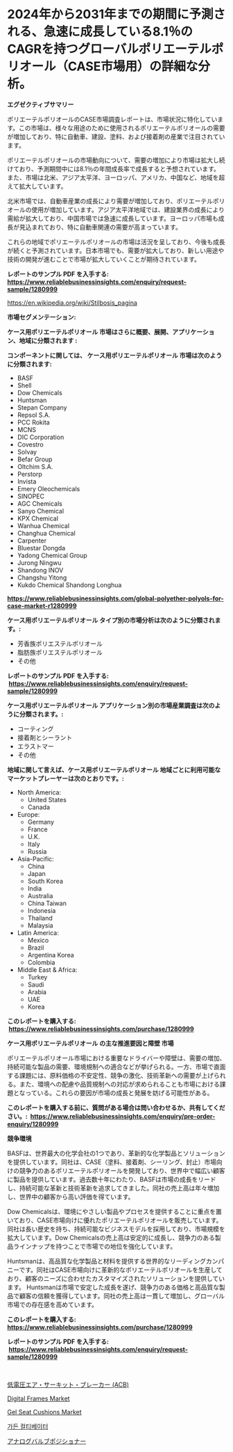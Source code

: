 <p><h1>2024年から2031年までの期間に予測される、急速に成長している8.1％のCAGRを持つグローバルポリエーテルポリオール（CASE市場用）の詳細な分析。</h1></p><p><strong>エグゼクティブサマリー</strong></p>
<p><p>ポリエーテルポリオールのCASE市場調査レポートは、市場状況に特化しています。この市場は、様々な用途のために使用されるポリエーテルポリオールの需要が増加しており、特に自動車、建設、塗料、および接着剤の産業で注目されています。</p><p>ポリエーテルポリオールの市場動向について、需要の増加により市場は拡大し続けており、予測期間中には8.1％の年間成長率で成長すると予想されています。また、市場は北米、アジア太平洋、ヨーロッパ、アメリカ、中国など、地域を超えて拡大しています。</p><p>北米市場では、自動車産業の成長により需要が増加しており、ポリエーテルポリオールの使用が増加しています。アジア太平洋地域では、建設業界の成長により需給が拡大しており、中国市場では急速に成長しています。ヨーロッパ市場も成長が見込まれており、特に自動車関連の需要が高まっています。</p><p>これらの地域でポリエーテルポリオールの市場は活況を呈しており、今後も成長が続くと予測されています。日本市場でも、需要が拡大しており、新しい用途や技術の開発が進むことで市場が拡大していくことが期待されています。</p></p>
<p><strong>レポートのサンプル PDF を入手する: <a href="https://www.reliablebusinessinsights.com/enquiry/request-sample/1280999">https://www.reliablebusinessinsights.com/enquiry/request-sample/1280999</a></strong></p>
<p><a href="https://en.wikipedia.org/wiki/Stilbosis_pagina">https://en.wikipedia.org/wiki/Stilbosis_pagina</a></p>
<p><strong>市場セグメンテーション:</strong></p>
<p><strong> ケース用ポリエーテルポリオール 市場はさらに概要、展開、アプリケーション、地域に分類されます :</strong></p>
<p><strong>コンポーネントに関しては、 ケース用ポリエーテルポリオール 市場は次のように分類されます: &nbsp;</strong></p>
<p><ul><li>BASF</li><li>Shell</li><li>Dow Chemicals</li><li>Huntsman</li><li>Stepan Company</li><li>Repsol S.A.</li><li>PCC Rokita</li><li>MCNS</li><li>DIC Corporation</li><li>Covestro</li><li>Solvay</li><li>Befar Group</li><li>Oltchim S.A.</li><li>Perstorp</li><li>Invista</li><li>Emery Oleochemicals</li><li>SINOPEC</li><li>AGC Chemicals</li><li>Sanyo Chemical</li><li>KPX Chemical</li><li>Wanhua Chemical</li><li>Changhua Chemical</li><li>Carpenter</li><li>Bluestar Dongda</li><li>Yadong Chemical Group</li><li>Jurong Ningwu</li><li>Shandong INOV</li><li>Changshu Yitong</li><li>Kukdo Chemical
    Shandong Longhua</li></ul></p>
<p><strong><a href="https://www.reliablebusinessinsights.com/global-polyether-polyols-for-case-market-r1280999">https://www.reliablebusinessinsights.com/global-polyether-polyols-for-case-market-r1280999</a></strong></p>
<p><strong> ケース用ポリエーテルポリオール タイプ別の市場分析は次のように分類されます。:</strong></p>
<p><ul><li>芳香族ポリエステルポリオール</li><li>脂肪族ポリエステルポリオール</li><li>その他</li></ul></p>
<p><strong>レポートのサンプル PDF を入手する: &nbsp;<a href="https://www.reliablebusinessinsights.com/enquiry/request-sample/1280999">https://www.reliablebusinessinsights.com/enquiry/request-sample/1280999</a></strong></p>
<p><strong> ケース用ポリエーテルポリオール アプリケーション別の市場産業調査は次のように分類されます。:</strong></p>
<p><ul><li>コーティング</li><li>接着剤とシーラント</li><li>エラストマー</li><li>その他</li></ul></p>
<p><strong>地域に関して言えば、ケース用ポリエーテルポリオール 地域ごとに利用可能なマーケットプレーヤーは次のとおりです。:</strong></p>
<p><ul>
    <li>
        North America:
        <ul>
            <li>United States</li>
            <li>Canada</li>
        </ul>
    </li>
    <li>
        Europe:
        <ul>
            <li>Germany</li>
            <li>France</li>
            <li>U.K.</li>
            <li>Italy</li>
            <li>Russia</li>
        </ul>
    </li>
    <li>
        Asia-Pacific:
        <ul>
            <li>China</li>
            <li>Japan</li>
            <li>South Korea</li>
            <li>India</li>
            <li>Australia</li>
            <li>China Taiwan</li>
            <li>Indonesia</li>
            <li>Thailand</li>
            <li>Malaysia</li>
        </ul>
    </li>
    <li>
        Latin America:
        <ul>
            <li>Mexico</li>
            <li>Brazil</li>
            <li>Argentina Korea</li>
            <li>Colombia</li>
        </ul>
    </li>
    <li>
        Middle East & Africa:
        <ul>
            <li>Turkey</li>
            <li>Saudi</li>
            <li>Arabia</li>
            <li>UAE</li>
            <li>Korea</li>
        </ul>
    </li>
    </ul></p>
<p><strong>このレポートを購入する: &nbsp;<a href="https://www.reliablebusinessinsights.com/purchase/1280999">https://www.reliablebusinessinsights.com/purchase/1280999</a></strong></p>
<p><strong>ケース用ポリエーテルポリオール の主な推進要因と障壁 市場</strong></p>
<p><p>ポリエーテルポリオール市場における重要なドライバーや障壁は、需要の増加、持続可能な製品の需要、環境規制への適合などが挙げられる。一方、市場で直面する課題には、原料価格の不安定性、競争の激化、技術革新への需要が上げられる。また、環境への配慮や品質規制への対応が求められることも市場における課題となっている。これらの要因が市場の成長と発展を妨げる可能性がある。</p></p>
<p><strong>このレポートを購入する前に、質問がある場合は問い合わせるか、共有してください。:&nbsp; <a href="https://www.reliablebusinessinsights.com/enquiry/pre-order-enquiry/1280999">https://www.reliablebusinessinsights.com/enquiry/pre-order-enquiry/1280999</a></strong></p>
<p><strong>競争環境</strong></p>
<p><p>BASFは、世界最大の化学会社の1つであり、革新的な化学製品とソリューションを提供しています。同社は、CASE（塗料、接着剤、シーリング、封止）市場向けの競争力のあるポリエーテルポリオールを開発しており、世界中で幅広い顧客に製品を提供しています。過去数十年にわたり、BASFは市場の成長をリードし、持続可能な革新と技術革新を追求してきました。同社の売上高は年々増加し、世界中の顧客から高い評価を得ています。</p><p>Dow Chemicalsは、環境にやさしい製品やプロセスを提供することに重点を置いており、CASE市場向けに優れたポリエーテルポリオールを販売しています。同社は長い歴史を持ち、持続可能なビジネスモデルを採用しており、市場規模を拡大しています。Dow Chemicalsの売上高は安定的に成長し、競争力のある製品ラインナップを持つことで市場での地位を強化しています。</p><p>Huntsmanは、高品質な化学製品と材料を提供する世界的なリーディングカンパニーです。同社はCASE市場向けに革新的なポリエーテルポリオールを生産しており、顧客のニーズに合わせたカスタマイズされたソリューションを提供しています。 Huntsmanは市場で安定した成長を遂げ、競争力のある価格と高品質な製品で顧客の信頼を獲得しています。同社の売上高は一貫して増加し、グローバル市場での存在感を高めています。</p></p>
<p><strong>このレポートを購入する: &nbsp; <a href="https://www.reliablebusinessinsights.com/purchase/1280999">https://www.reliablebusinessinsights.com/purchase/1280999</a></strong></p>
<p><strong>レポートのサンプル PDF を入手する: &nbsp;<a href="https://www.reliablebusinessinsights.com/enquiry/request-sample/1280999">https://www.reliablebusinessinsights.com/enquiry/request-sample/1280999</a></strong><strong></strong></p>
<p>&nbsp;</p>
<p><p><a href="https://github.com/MosesSpinka1914/Market-Research-Report-List-2/blob/main/1292532146207.md">低電圧エア・サーキット・ブレーカー (ACB)</a></p><p><a href="https://github.com/kaiserrayhan25/Market-Research-Report-List-1/blob/main/digital-frames-market.md">Digital Frames Market</a></p><p><a href="https://github.com/sowravmitra0/Market-Research-Report-List-1/blob/main/gel-seat-cushions-market.md">Gel Seat Cushions Market</a></p><p><a href="https://github.com/jntpkh496620/Market-Research-Report-List-2/blob/main/6329039154883.md">가든 컬티베이터</a></p><p><a href="https://github.com/RudyBoyer2017/Market-Research-Report-List-1/blob/main/6589390146208.md">アナログバルブポジショナー</a></p></p>